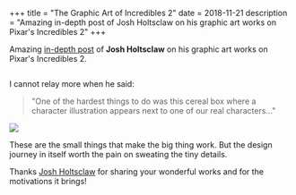 +++
title = "The Graphic Art of Incredibles 2"
date = 2018-11-21
description = "Amazing in-depth post of Josh Holtsclaw on his graphic art works on Pixar's Incredibles 2"
+++

Amazing [in-depth post](http://joshholtsclaw.com/blog/2018/3/5/the-graphic-art-of-incredibles-2) of **Josh Holtsclaw** on his graphic art works on Pixar's Incredibles 2.

<img class="xwide" src="images/incredibles2_portfolio-15.png" alt="">

I cannot relay more when he said:
> "One of the hardest things to do was this cereal box where a character illustration appears next to one of our real characters..."

![](images/incredibles2_portfolio-08.jpg)

These are the small things that make the big thing work. But the design journey in itself worth the pain on sweating the tiny details.

Thanks [Josh Holtsclaw](http://joshholtsclaw.com) for sharing your wonderful works and for the motivations it brings!